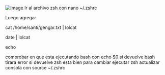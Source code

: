 ![image](https://github.com/user-attachments/assets/c00b9919-3955-4d38-a326-a396f16891a2)
Ir al archivo zsh con nano ~/.zshrc

Luego agregar

cat /home/santi/gengar.txt | lolcat

date | lolcat

echo

comprobar en que esta ejecutando bash con
echo $0
si devuelve bash tirara error si devuelve zsh esta bien
para cambiar ejecutar
zsh
actualizar consola con 
source ~/.zshrc

